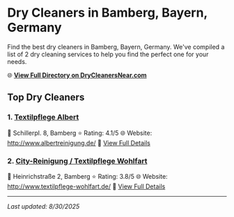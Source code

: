 # Dry Cleaners in Bamberg, Bayern, Germany

Find the best dry cleaners in Bamberg, Bayern, Germany. We've compiled a list of 2 dry cleaning services to help you find the perfect one for your needs.

🌐 **[View Full Directory on DryCleanersNear.com](https://drycleanersnear.com/city/Germany/Bayern/Bamberg)**

## Top Dry Cleaners

### 1. [Textilpflege Albert](https://drycleanersnear.com/dryCleaner/68b10aa0f5ec332d9a7bf095/textilpflege-albert)
📍 Schillerpl. 8, Bamberg
⭐ Rating: 4.1/5
🌐 Website: http://www.albertreinigung.de/
🔗 [View Full Details](https://drycleanersnear.com/dryCleaner/68b10aa0f5ec332d9a7bf095/textilpflege-albert)

### 2. [City-Reinigung / Textilpflege Wohlfart](https://drycleanersnear.com/dryCleaner/68b10afbf5ec332d9a7bf301/city-reinigung-textilpflege-wohlfart)
📍 Heinrichstraße 2, Bamberg
⭐ Rating: 3.8/5
🌐 Website: http://www.textilpflege-wohlfart.de/
🔗 [View Full Details](https://drycleanersnear.com/dryCleaner/68b10afbf5ec332d9a7bf301/city-reinigung-textilpflege-wohlfart)


---

*Last updated: 8/30/2025*
